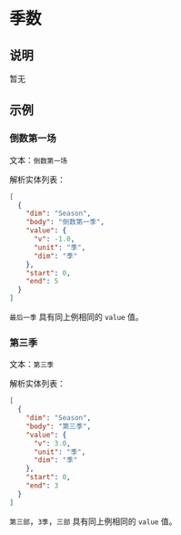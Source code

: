 # 季数

## 说明

暂无

## 示例

### 倒数第一场

文本：`倒数第一场`

解析实体列表：

```json
[
  {
    "dim": "Season",
    "body": "倒数第一季",
    "value": {
      "v": -1.0,
      "unit": "季",
      "dim": "季"
    },
    "start": 0,
    "end": 5
  }
]
```

`最后一季` 具有同上例相同的 `value` 值。

### 第三季

文本：`第三季`

解析实体列表：

```json
[
  {
    "dim": "Season",
    "body": "第三季",
    "value": {
      "v": 3.0,
      "unit": "季",
      "dim": "季"
    },
    "start": 0,
    "end": 3
  }
]
```

`第三部`，`3季`，`三部` 具有同上例相同的 `value` 值。
